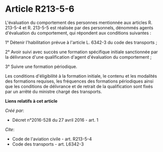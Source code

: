 # Article R213-5-6

L'évaluation du comportement des personnes mentionnée aux articles R. 213-5-4 et R. 213-5-5 est réalisée par des personnels,
dénommés agents d'évaluation du comportement, qui répondent aux conditions suivantes : 

1° Détenir l'habilitation prévue à l'article L. 6342-3 du code des transports ; 

2° Avoir suivi avec succès une formation spécifique initiale sanctionnée par la délivrance d'une qualification d'agent
d'évaluation du comportement ; 

3° Suivre une formation périodique. 

Les conditions d'éligibilité à la formation initiale, le contenu et les modalités des formations requises, les fréquences des
formations périodiques ainsi que les conditions de délivrance et de retrait de la qualification sont fixés par un arrêté du
ministre chargé des transports.

**Liens relatifs à cet article**

_Créé par_:

  - Décret n°2016-528 du 27 avril 2016 - art. 1

_Cite_:

  - Code de l'aviation civile - art. R213-5-4
  - Code des transports - art. L6342-3
